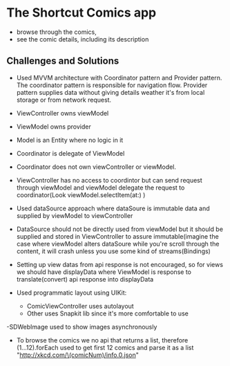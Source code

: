 # The Shortcut Comics app

-  browse through the comics,
-  see the comic details, including its description

## Challenges and Solutions
- Used MVVM architecture with Coordinator pattern and Provider pattern. The coordinator pattern is responsible for navigation flow. Provider pattern supplies data without giving details weather it's from local storage or from network request.
- ViewController owns viewModel
- ViewModel owns provider
- Model is an Entity where no logic in it
- Coordinator is delegate of ViewModel
- Coordinator does not own viewController or viewModel.
- ViewController has no access to coordintor but can send request through viewModel and viewModel delegate the request to coordinator(Look viewModel.selectItem(at:) )

- Used dataSource approach where dataSoure is immutable data and supplied by viewModel to viewController
- DataSource should not be directly used from viewModel but it should be supplied and stored in ViewController to assure immutable(imagine the case where viewModel alters dataSoure while you're scroll through the content, it will crash unless you use some kind of streams(Bindings)
- Setting up view datas from api response is not encouraged, so for views we should have displayData where ViewModel is response to translate(convert)
  api response into displayData

- Used programmatic layout using UIKit: 
  - ComicViewController uses autolayout
  - Other uses Snapkit lib since it's more comfortable to use

-SDWebImage used to show images asynchronously
- To browse the comics we no api that returns a list, therefore (1...12).forEach used to get first 12 comics and parse it as a list
  "http://xkcd.com/\(comicNum)/info.0.json"
